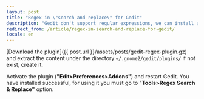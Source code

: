 ```yaml
---
layout: post
title: "Regex in \"search and replace\" for Gedit"
description: "Gedit don't support regular expressions, we can install a plugin for it"
redirect_from: /article/regex-in-search-and-replace-for-gedit/
locale: en
---
```


[Download the plugin]({{ post.url }}/assets/posts/gedit-regex-plugin.gz) and extract the content under the directory `~/.gnome2/gedit/plugins/` if not exist, create it.

Activate the plugin (**"Edit>Preferences>Addons"**) and restart Gedit.
You have installed successful, for using it you must go to "**Tools>Regex Search & Replace"** option.